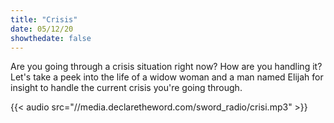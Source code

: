 ```yaml
---
title: "Crisis"
date: 05/12/20
showthedate: false
---
```


Are you going through a crisis situation right now? How are you handling it? Let's take a peek into the life of a widow woman and a man named Elijah for insight to handle the current crisis you're going through.
<!--more-->
{{< audio src="//media.declaretheword.com/sword_radio/crisi.mp3" >}}